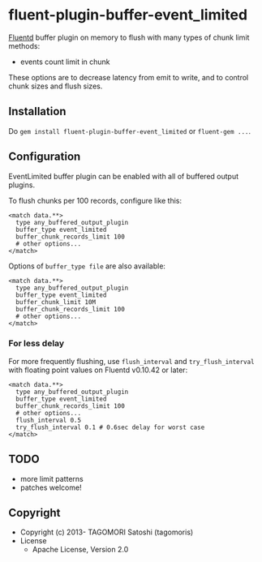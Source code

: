 # fluent-plugin-buffer-event_limited

[Fluentd](http://fluentd.org) buffer plugin on memory to flush with many types of chunk limit methods:
  * events count limit in chunk

These options are to decrease latency from emit to write, and to control chunk sizes and flush sizes.

## Installation

Do `gem install fluent-plugin-buffer-event_limited` or `fluent-gem ...`.

## Configuration

EventLimited buffer plugin can be enabled with all of buffered output plugins.

To flush chunks per 100 records, configure like this:

```
<match data.**>
  type any_buffered_output_plugin
  buffer_type event_limited
  buffer_chunk_records_limit 100
  # other options...
</match>
```

Options of `buffer_type file` are also available:
```
<match data.**>
  type any_buffered_output_plugin
  buffer_type event_limited
  buffer_chunk_limit 10M
  buffer_chunk_records_limit 100
  # other options...
</match>
```

### For less delay

For more frequently flushing, use `flush_interval` and `try_flush_interval` with floating point values on Fluentd v0.10.42 or later:
```
<match data.**>
  type any_buffered_output_plugin
  buffer_type event_limited
  buffer_chunk_records_limit 100
  # other options...
  flush_interval 0.5
  try_flush_interval 0.1 # 0.6sec delay for worst case
</match>
```

## TODO

* more limit patterns
* patches welcome!

## Copyright

* Copyright (c) 2013- TAGOMORI Satoshi (tagomoris)
* License
  * Apache License, Version 2.0
